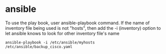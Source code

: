 # ansible
To use the play book, user ansible-playbook command. If the name of inventory file being used is not "hosts", 
then add the -i (inventory) option to let ansible knows to look for other inventory file's name

```
ansible-playbook -i /etc/ansible/myhosts /etc/ansible/backup_cisco.yaml
```
